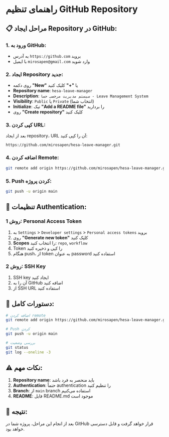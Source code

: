 # راهنمای تنظیم GitHub Repository

## 📋 مراحل ایجاد Repository در GitHub:

### 1. **ورود به GitHub:**
- به آدرس `https://github.com` بروید
- با ایمیل `mirosapen@gmail.com` وارد شوید

### 2. **ایجاد Repository جدید:**
- روی دکمه **"New"** یا **"+"** کلیک کنید
- **Repository name**: `hesa-leave-manager`
- **Description**: `سیستم مدیریت مرخصی حسا - Leave Management System`
- **Visibility**: `Public` یا `Private` (انتخاب شما)
- **Initialize**: تیک **"Add a README file"** را بردارید
- روی **"Create repository"** کلیک کنید

### 3. **کپی کردن URL:**
بعد از ایجاد repository، URL آن را کپی کنید:
```
https://github.com/mirosapen/hesa-leave-manager.git
```

### 4. **اضافه کردن Remote:**
```bash
git remote add origin https://github.com/mirosapen/hesa-leave-manager.git
```

### 5. **Push کردن پروژه:**
```bash
git push -u origin main
```

## 🔑 **تنظیمات Authentication:**

### **روش 1: Personal Access Token**
1. به `Settings` > `Developer settings` > `Personal access tokens` بروید
2. روی **"Generate new token"** کلیک کنید
3. **Scopes** را انتخاب کنید: `repo`, `workflow`
4. Token را کپی و ذخیره کنید
5. هنگام push، از token به عنوان password استفاده کنید

### **روش 2: SSH Key**
1. SSH key ایجاد کنید
2. آن را به GitHub اضافه کنید
3. از SSH URL استفاده کنید

## 📝 **دستورات کامل:**

```bash
# اضافه کردن remote
git remote add origin https://github.com/mirosapen/hesa-leave-manager.git

# Push کردن
git push -u origin main

# بررسی وضعیت
git status
git log --oneline -3
```

## ⚠️ **نکات مهم:**

1. **Repository name**: باید منحصر به فرد باشد
2. **Authentication**: حتماً authentication را تنظیم کنید
3. **Branch**: از `main` branch استفاده می‌کنیم
4. **README**: فایل README.md موجود است

## 🎯 **نتیجه:**

بعد از انجام این مراحل، پروژه شما در GitHub قرار خواهد گرفت و قابل دسترسی خواهد بود.
